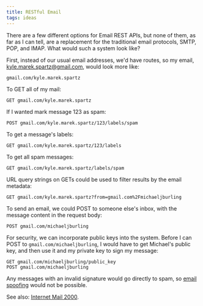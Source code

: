 ```yaml
---
title: RESTful Email
tags: ideas
---
```


There are a few different options for Email REST APIs, but none of them, as far 
as I can tell, are a replacement for the traditional email protocols, SMTP, 
POP, and IMAP. What would such a system look like?

First, instead of our usual email addresses, we'd have routes, so my email, 
[kyle.marek.spartz@gmail.com](), would look more like:

    gmail.com/kyle.marek.spartz

To GET all of my mail:

    GET gmail.com/kyle.marek.spartz

If I wanted mark message 123 as spam:

    POST gmail.com/kyle.marek.spartz/123/labels/spam

To get a message's labels:

    GET gmail.com/kyle.marek.spartz/123/labels

To get all spam messages:

    GET gmail.com/kyle.marek.spartz/labels/spam

URL query strings on GETs could be used to filter results by the email metadata:

    GET gmail.com/kyle.marek.spartz?from=gmail.com%2Fmichaeljburling

To send an email, we could POST to someone else's inbox, with the message 
content in the request body:

    POST gmail.com/michaeljburling

For security, we can incorporate public keys into the system. Before I can POST 
to `gmail.com/michaeljburling`, I would have to get Michael's public key, and 
then use it and my private key to sign my message:

    GET gmail.com/michaeljburling/public_key
    POST gmail.com/michaeljburling

Any messages with an invalid signature would go directly to spam, so [email 
spoofing](http://en.wikipedia.org/wiki/Email_spoofing) would not be possible.

See also: [Internet Mail 2000](http://en.wikipedia.org/wiki/Internet_Mail_2000).
